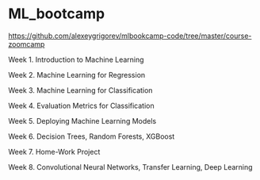 # ML_bootcamp

https://github.com/alexeygrigorev/mlbookcamp-code/tree/master/course-zoomcamp

Week 1. Introduction to Machine Learning

Week 2. Machine Learning for Regression

Week 3. Machine Learning for Classification

Week 4. Evaluation Metrics for Classification

Week 5. Deploying Machine Learning Models

Week 6. Decision Trees, Random Forests, XGBoost

Week 7. Home-Work Project

Week 8. Convolutional Neural Networks, Transfer Learning, Deep Learning
